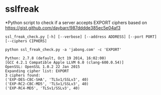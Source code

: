# sslfreak
*Python script to check if a server accepts EXPORT ciphers based on https://gist.github.com/daybarr/987dddde385ec5e04af3
 
```
ssl_freak_check.py [-h] [--verbose] [--address ADDRESS] [--port PORT] [--ciphers CIPHERS]
```

```
python ssl_freak_check.py -a 'jabong.com' -c 'EXPORT'

Python: 2.7.8 (default, Oct 19 2014, 16:02:00) 
[GCC 4.2.1 Compatible Apple LLVM 6.0 (clang-600.0.54)]
OpenSSL: OpenSSL 1.0.2 22 Jan 2015
Expanding cipher list: EXPORT
3 ciphers found:
('EXP-DES-CBC-SHA', 'TLSv1/SSLv3', 40)
('EXP-RC2-CBC-MD5', 'TLSv1/SSLv3', 40)
('EXP-RC4-MD5', 'TLSv1/SSLv3', 40)
```
